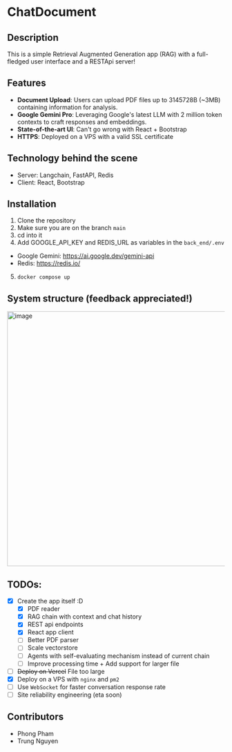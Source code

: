 # ChatDocument
## Description

This is a simple Retrieval Augmented Generation app (RAG) with a full-fledged user interface and a RESTApi server!

## Features

- **Document Upload**: Users can upload PDF files up to 3145728B (~3MB) containing information for analysis.
- **Google Gemini Pro**: Leveraging Google's latest LLM with 2 million token contexts to craft responses and embeddings.
- **State-of-the-art UI**: Can't go wrong with React + Bootstrap
- **HTTPS**: Deployed on a VPS with a valid SSL certificate 

## Technology behind the scene
- Server: Langchain, FastAPI, Redis
- Client: React, Bootstrap

## Installation
1. Clone the repository
2. Make sure you are on the branch `main`
3. cd into it
4. Add GOOGLE_API_KEY and REDIS_URL as variables in the `back_end/.env`
  - Google Gemini: https://ai.google.dev/gemini-api
  - Redis: https://redis.io/
5. `docker compose up` 

## System structure (feedback appreciated!)
<img width="590" alt="image" src="https://github.com/user-attachments/assets/ea5b213f-5942-4633-bc36-f1e7b87ca71f">

## TODOs:
- [x] Create the app itself :D
   - [x] PDF reader
   - [x] RAG chain with context and chat history
   - [x] REST api endpoints
   - [x] React app client
   - [ ] Better PDF parser
   - [ ] Scale vectorstore
   - [ ] Agents with self-evaluating mechanism instead of current chain
   - [ ] Improve processing time + Add support for larger file
- [ ] ~~Deploy on Vercel~~ File too large
- [x] Deploy on a VPS with `nginx` and `pm2`
- [ ] Use `WebSocket` for faster conversation response rate
- [ ] Site reliability engineering (eta soon)

## Contributors
- Phong Pham
- Trung Nguyen
